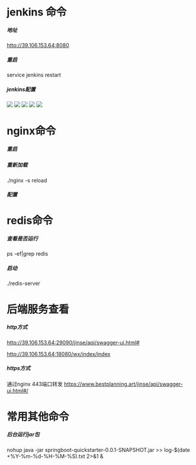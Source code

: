 # jenkins 命令

##### 地址
http://39.106.153.64:8080

##### 重启
service jenkins restart

##### jenkins配置

![](https://imgkr2.cn-bj.ufileos.com/cf5c3b40-da20-49bd-a943-056bd544999f.png?UCloudPublicKey=TOKEN_8d8b72be-579a-4e83-bfd0-5f6ce1546f13&Signature=Vh%252BflMlnvKFYmcadPmhEqWF5v%252Bg%253D&Expires=1606274196)
![](https://imgkr2.cn-bj.ufileos.com/6444ef79-7517-4932-abfe-f7d86af06642.png?UCloudPublicKey=TOKEN_8d8b72be-579a-4e83-bfd0-5f6ce1546f13&Signature=SohHyic5vM4pSw8oV%252FZ5cbEELlM%253D&Expires=1606274196)
![](https://imgkr2.cn-bj.ufileos.com/88630160-0bce-4bd5-9a20-e780d1ab4e91.png?UCloudPublicKey=TOKEN_8d8b72be-579a-4e83-bfd0-5f6ce1546f13&Signature=pGNDzO%252F%252FRMDv3ELEvMiG67IX%252Fd4%253D&Expires=1606274196)
![](https://imgkr2.cn-bj.ufileos.com/4b5784e6-b2b4-42c1-9d8c-6ec7274ea75b.png?UCloudPublicKey=TOKEN_8d8b72be-579a-4e83-bfd0-5f6ce1546f13&Signature=9%252Foiztw8MGA9v7dwhBiHjx1wW6w%253D&Expires=1606274196)
![](https://imgkr2.cn-bj.ufileos.com/83f0947a-d8f3-4e7e-8225-b3945d70330e.png?UCloudPublicKey=TOKEN_8d8b72be-579a-4e83-bfd0-5f6ce1546f13&Signature=G%252BspJGqXo%252Bz4qLPEnhuHWtygSmE%253D&Expires=1606274196)


# nginx命令

##### 重启

##### 重新加载
./nginx -s reload

##### 配置


# redis命令

##### 查看是否运行
 ps -ef|grep redis
 
##### 启动

./redis-server

# 后端服务查看

##### http方式
http://39.106.153.64:29090/jinse/api/swagger-ui.html#

http://39.106.153.64:18080/wx/index/index

##### https方式  

通过nginx 443端口转发
https://www.bestplanning.art/jinse/api/swagger-ui.html#/

# 常用其他命令

##### 后台运行jar包
nohup java -jar springboot-quickstarter-0.0.1-SNAPSHOT.jar >> log-$(date +%Y-%m-%d-%H-%M-%S).txt 2>&1 &


